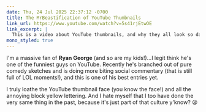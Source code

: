 ```yaml
---
date: Thu, 24 Jul 2025 22:37:12 -0700
title: The MrBeastification of YouTube Thumbnails
link_url: https://www.youtube.com/watch?v=5s41rjEtwOE
link_excerpt: |
  This is a video about YouTube thumbnails, and why they all look so dang similar these days. It’s easy to want to blame Mr. Beast, but is it really his fault? Or is he just a victim of a relentless algorithm that will do anything it can to suck as much of our precious watchtime out of us as humanly possible, ultimately forcing creators to game the system as best as they can in order to stay on top… wait a minute... no it’s definitely his fault.
mono_styled: true
---
```


I'm a massive fan of **Ryan George** (and so are my kids!)…I legit think he's one of the funniest guys on YouTube. Recently he's branched out of pure comedy sketches and is doing more biting social commentary (that is still full of LOL moments!), and this is one of his best entries yet.

I truly loathe the YouTube thumbnail face (you know the face!) and all the annoying block yellow lettering. And I hate myself that I too have done the very same thing in the past, because it's just part of that culture y'know? 😫

